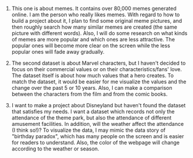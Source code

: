 1. This one is about memes. It contains over 80,000 memes generated online. I am the person who really likes memes. With regard to how to build a project about it, I plan to find some original meme pictures, and then roughly search how many similar memes are created (the same picture with different words). Also, I will do some research on what kinds of memes are more popular and which ones are less attractive. The popular ones will become more clear on the screen while the less popular ones will fade away gradually.

2. The second dataset is about Marvel characters, but I haven't decided to focus on their commercial values or on their characteristics/fans' love. The dataset itself is about how much values that a hero creates. To match the dataset, it would be easier for me visualize the values and the change over the past 5 or 10 years. Also, I can make a comparison between the characters from the film and from the comic books.

3. I want to make a project about Disneyland but haven't found the dataset that satisfies my needs. I want a dataset which records not only the attendance of the theme park, but also the attendance of different amusement facilities. In addition, will the weather affect the attendance (I think so!)? To visualize the data, I may mimic the data story of "birthday paradox", which has many people on the screen and is easier for readers to understand. Also, the color of the webpage will change according to the weather or season.
